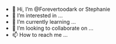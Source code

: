 - 👋 Hi, I’m @Forevertoodark or Stephanie
- 👀 I’m interested in ...
- 🌱 I’m currently learning ...
- 💞️ I’m looking to collaborate on ...
- 📫 How to reach me ...

<!---
Forevertoodark/Forevertoodark is a ✨ special ✨ repository because its `README.md` (this file) appears on your GitHub profile.
You can click the Preview link to take a look at your changes.
--->
